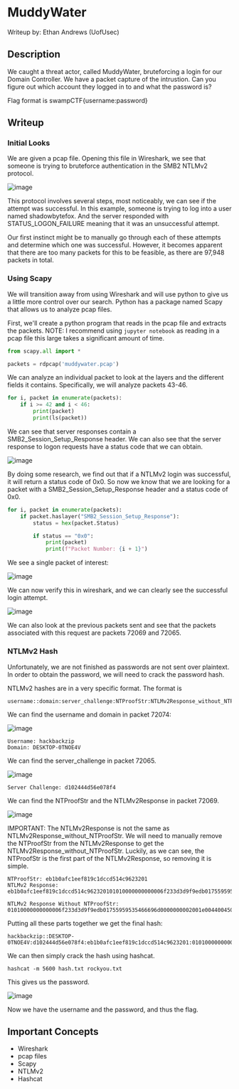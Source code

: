 # MuddyWater
Writeup by: Ethan Andrews (UofUsec)

## Description
We caught a threat actor, called MuddyWater, bruteforcing a login for our Domain Controller. We have a packet capture of the intrustion. Can you figure out which account they logged in to and what the password is?

Flag format is swampCTF{username:password}

## Writeup
### Initial Looks
We are given a pcap file. Opening this file in Wireshark, we see that someone is trying to bruteforce authentication in the
SMB2 NTLMv2 protocol.

![image](https://github.com/user-attachments/assets/6eacde7a-e6a3-4371-8294-b101fe0de2c4)

This protocol involves several steps, most noticeably, we can see if the attempt was successful. In this example,
someone is trying to log into a user named shadowbytefox. And the server responded with STATUS_LOGON_FAILURE meaning
that it was an unsuccessful attempt.

Our first instinct might be to manually go through each of these attempts and determine which one was successful. However,
it becomes apparent that there are too many packets for this to be feasible, as there are 97,948 packets in total.

### Using Scapy
We will transition away from using Wireshark and will use python to give us a little more control over our search. Python
has a package named Scapy that allows us to analyze pcap files.

First, we'll create a python program that reads in the pcap file and extracts the packets. NOTE: I recommend using
`jupyter notebook` as reading in a pcap file this large takes a significant amount of time.

```python
from scapy.all import *

packets = rdpcap('muddywater.pcap')
```

We can analyze an individual packet to look at the layers and the different fields it contains. Specifically, we will
analyze packets 43-46.

```python
for i, packet in enumerate(packets):
    if i >= 42 and i < 46:
        print(packet)
        print(ls(packet))
```

We can see that server responses contain a SMB2_Session_Setup_Response header. We can also see that the server response
to logon requests have a status code that we can obtain.

![image](https://github.com/user-attachments/assets/1f49ad68-ed38-4acd-b9f1-23aacd8d0e92)

By doing some research, we find out that if a NTLMv2 login was successful, it will return a status code of 0x0. So now we know
that we are looking for a packet with a SMB2_Session_Setup_Response header and a status code of 0x0.

```python
for i, packet in enumerate(packets):
    if packet.haslayer("SMB2_Session_Setup_Response"):
        status = hex(packet.Status)

        if status == "0x0":
            print(packet)
            print(f"Packet Number: {i + 1}")
```

We see a single packet of interest:

![image](https://github.com/user-attachments/assets/87c4d694-925e-41e6-97bf-ae2ff0e924e3)

We can now verify this in wireshark, and we can clearly see the successful login attempt.

![image](https://github.com/user-attachments/assets/d2ebedc3-22c2-4947-8294-3d14e7dd6a01)

We can also look at the previous packets sent and see that the packets associated with this request are packets
72069 and 72065.

### NTLMv2 Hash
Unfortunately, we are not finished as passwords are not sent over plaintext. In order to obtain the password, we will
need to crack the password hash.

NTLMv2 hashes are in a very specific format. The format is
```
username::domain:server_challenge:NTProofStr:NTLMv2Response_without_NTProofStr
```

We can find the username and domain in packet 72074:

![image](https://github.com/user-attachments/assets/955f11e1-87e9-4ecc-9f0f-a43f3721177d)

```
Username: hackbackzip
Domain: DESKTOP-0TNOE4V
```

We can find the server_challenge in packet 72065.

![image](https://github.com/user-attachments/assets/6377d45b-918c-4f90-b774-b09b9d83037b)

```
Server Challenge: d102444d56e078f4
```

We can find the NTProofStr and the NTLMv2Response in packet 72069.

![image](https://github.com/user-attachments/assets/4d759276-cf8f-413a-94ef-a891b31d9b33)

IMPORTANT: The NTLMv2Response is not the same as NTLMv2Response_without_NTProofStr.
We will need to manually remove the NTProofStr from the NTLMv2Response to get the NTLMv2Response_without_NTProofStr. Luckily,
as we can see, the NTProofStr is the first part of the NTLMv2Response, so removing it is simple. 

```
NTProofStr: eb1b0afc1eef819c1dccd514c9623201
NTLMv2 Response: eb1b0afc1eef819c1dccd514c962320101010000000000006f233d3d9f9edb01755959535466696d0000000002001e004400450053004b0054004f0050002d00300054004e004f0045003400560001001e004400450053004b0054004f0050002d00300054004e004f0045003400560004001e004400450053004b0054004f0050002d00300054004e004f0045003400560003001e004400450053004b0054004f0050002d00300054004e004f00450034005600070008006f233d3d9f9edb010900280063006900660073002f004400450053004b0054004f0050002d00300054004e004f004500340056000000000000000000

NTLMv2 Response Without NTProofStr: 01010000000000006f233d3d9f9edb01755959535466696d0000000002001e004400450053004b0054004f0050002d00300054004e004f0045003400560001001e004400450053004b0054004f0050002d00300054004e004f0045003400560004001e004400450053004b0054004f0050002d00300054004e004f0045003400560003001e004400450053004b0054004f0050002d00300054004e004f00450034005600070008006f233d3d9f9edb010900280063006900660073002f004400450053004b0054004f0050002d00300054004e004f004500340056000000000000000000
```

Putting all these parts together we get the final hash:
```
hackbackzip::DESKTOP-0TNOE4V:d102444d56e078f4:eb1b0afc1eef819c1dccd514c9623201:01010000000000006f233d3d9f9edb01755959535466696d0000000002001e004400450053004b0054004f0050002d00300054004e004f0045003400560001001e004400450053004b0054004f0050002d00300054004e004f0045003400560004001e004400450053004b0054004f0050002d00300054004e004f0045003400560003001e004400450053004b0054004f0050002d00300054004e004f00450034005600070008006f233d3d9f9edb010900280063006900660073002f004400450053004b0054004f0050002d00300054004e004f004500340056000000000000000000
```

We can then simply crack the hash using hashcat.
```
hashcat -m 5600 hash.txt rockyou.txt
```

This gives us the password.

![image](https://github.com/user-attachments/assets/505ff489-07f0-4c36-a292-41dd01605556)

Now we have the username and the password, and thus the flag.

## Important Concepts
- Wireshark
- pcap files
- Scapy
- NTLMv2
- Hashcat
